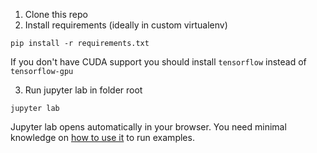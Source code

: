 1. Clone this repo
2. Install requirements (ideally in custom virtualenv)

`pip install -r requirements.txt`

If you don't have CUDA support you should install `tensorflow` instead of `tensorflow-gpu`

3. Run jupyter lab in folder root

`jupyter lab`

Jupyter lab opens automatically in your browser. You need minimal knowledge on [how to use it](http://jupyterlab.readthedocs.io/en/latest/) to run examples.
